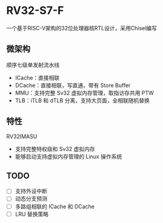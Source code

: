 # RV32-S7-F

一个基于RISC-V架构的32位处理器核RTL设计，采用Chisel编写

## 微架构
顺序七级单发射流水线
- ICache：直接相联
- DCache：直接相联，写直通，带有 Store Buffer
- MMU：支持完整 Sv32 虚拟内存管理，取指访存共用 PTW
- TLB：iTLB 和 dTLB 分离，支持大页面，全相联随机替换

## 特性
RV32IMASU
  - 支持完整特权级和 Sv32 虚拟内存
  - 能够启动支持虚拟内存管理的 Linux 操作系统

## TODO
- [ ] 支持外设中断
- [ ] 动态分支预测
- [ ] 多路组相联的 ICache 和 DCache
- [ ] LRU 替换策略
